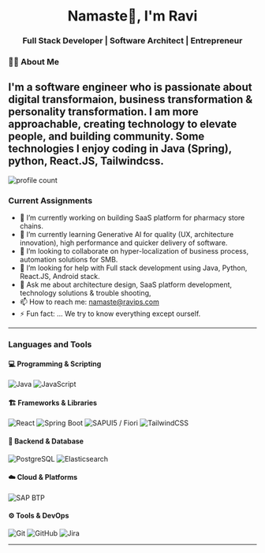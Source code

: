 <!-- Profile Header -->
<h1 align="center">Namaste🙏, I'm Ravi</h1>
<h3 align="center"> Full Stack Developer |  Software Architect | Entrepreneur  </h3>

<!-- About Me -->
### 👩‍💻 About Me

I'm a software engineer who is passionate about digital transformaion, business transformation & personality transformation. I am more approachable, creating technology to elevate people, and building community. Some technologies I enjoy coding in Java (Spring), python, React.JS, Tailwindcss.  
---
![profile count](https://komarev.com/ghpvc/?username=ravips18&color=red)

### Current Assignments
- 🔭 I’m currently working on building SaaS platform for pharmacy store chains.
- 🌱 I’m currently learning Generative AI for quality (UX, architecture innovation), high performance and quicker delivery of software.
- 👯 I’m looking to collaborate on hyper-localization of business process, automation solutions for SMB.
- 🤔 I’m looking for help with Full stack development using Java, Python, React.JS, Android stack.
- 💬 Ask me about architecture design, SaaS platform development, technology solutions & trouble shooting, 
- 📫 How to reach me: namaste@ravips.com  
- ⚡ Fun fact: ... We try to know everything except ourself.
---
### Languages and Tools

<p>
 
#### 💻 Programming & Scripting
![Java](https://img.shields.io/badge/Java-ED8B00?style=flat&logo=openjdk&logoColor=white)
![JavaScript](https://img.shields.io/badge/JavaScript-F7DF1E?style=flat&logo=javascript&logoColor=black)

#### 🏗️ Frameworks & Libraries
![React](https://img.shields.io/badge/React-61DAFB?style=flat&logo=react&logoColor=black)
![Spring Boot](https://img.shields.io/badge/Spring%20Boot-6DB33F?style=flat&logo=spring-boot&logoColor=white)
![SAPUI5 / Fiori](https://img.shields.io/badge/SAPUI5%20%2F%20Fiori-F0AB00?style=flat&logo=sap&logoColor=white)
![TailwindCSS](https://img.shields.io/badge/TailwindCSS-38B2AC?style=flat&logo=tailwind-css&logoColor=white)

#### 📡 Backend & Database
![PostgreSQL](https://img.shields.io/badge/PostgreSQL-336791?style=flat&logo=postgresql&logoColor=white)
![Elasticsearch](https://img.shields.io/badge/Elasticsearch-005571?style=flat&logo=elasticsearch&logoColor=white)

#### ☁️ Cloud & Platforms
![SAP BTP](https://img.shields.io/badge/SAP%20BTP-0092D5?style=flat&logo=sap&logoColor=white)

#### ⚙️ Tools & DevOps
![Git](https://img.shields.io/badge/Git-F05032?style=flat&logo=git&logoColor=white)
![GitHub](https://img.shields.io/badge/GitHub-181717?style=flat&logo=github&logoColor=white)
![Jira](https://img.shields.io/badge/Jira-0052CC?style=flat&logo=jira&logoColor=white)

---
  
</p>
